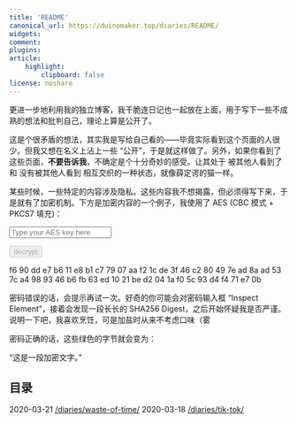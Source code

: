 ```yaml
---
title: 'README'
canonical_url: https://duinomaker.top/diaries/README/
widgets:
comment:
plugins:
article:
    highlight:
        clipboard: false
license: noshare
---
```


更进一步地利用我的独立博客，我干脆连日记也一起放在上面，用于写下一些不成熟的想法和批判自己，理论上算是公开了。

这是个很矛盾的想法，其实我是写给自己看的——毕竟实际看到这个页面的人很少。但我又想在名义上沾上一些 “公开”，于是就这样做了。另外，如果你看到了这些页面，<strong class="rigid">不要告诉我</strong>，不确定是个十分奇妙的感受。让其处于 被其他人看到了 和 没有被其他人看到 相互交织的一种状态，就像薛定谔的猫一样。

某些时候，一些特定的内容涉及隐私。这些内容我不想揭露，但必须得写下来，于是就有了加密机制。下方是加密内容的一个例子，我使用了 AES (CBC 模式 + PKCS7 填充)：

<script type="text/javascript" src="https://cdnjs.cloudflare.com/ajax/libs/crypto-js/4.0.0/crypto-js.min.js" defer></script>
<script type="text/javascript" src="/js/decrypt.js" defer></script>
<div class="field has-addons">
<p class="control has-icons-left">
    <input id="password" class="input" type="password" maxlength="16" placeholder="Type your AES key here" digest="81c20ce8ef4b4f89f892054c327a16a994ffff00835dc507084444b82f448c86">
    <span class="icon is-small is-left">
        <i class="fas fa-lock"></i>
    </span>
</p>
<p class="control">
    <button id="decrypt" class="button" onclick="decryptAll()" disabled>decrypt</button>
</p>
</div>

<span class="encrypted" iv="61ImBFKg8D3uelkP">f6 90 dd e7 b6 11 e8 b1 c7 79 07 aa f2 1c de 3f 46 c2 80 49 7e ad 8a ad 53 7c a4 98 93 46 b6 fb 63 ed 10 21 be d2 04 1a f0 5c 93 d4 f4 71 e7 0b</span>

密码错误的话，会提示再试一次。好奇的你可能会对密码输入框 “Inspect Element”，接着会发现一段长长的 SHA256 Digest，之后开始怀疑我是否严谨。说明一下吧，我喜欢烹饪，可是加盐时从来不考虑口味（雾

密码正确的话，这些绿色的字节就会变为：

“这是一段加密文字。”

## 目录

<span class="mono">2020-03-21</span>&nbsp;<a href="/diaries/waste-of-time/">/diaries/waste-of-time/</a>
<span class="mono">2020-03-18</span>&nbsp;<a href="/diaries/tik-tok/">/diaries/tik-tok/</a>